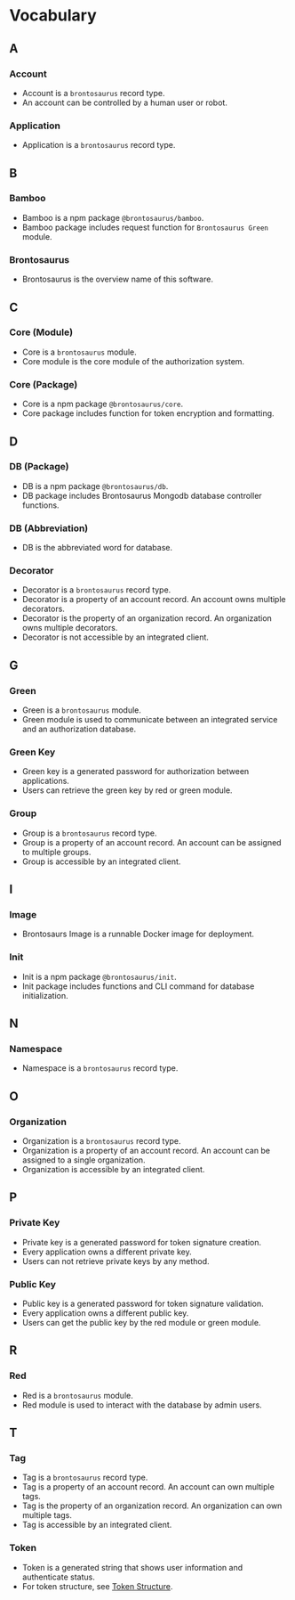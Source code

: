 # Vocabulary

## A

### Account

-   Account is a `brontosaurus` record type.
-   An account can be controlled by a human user or robot.

### Application

-   Application is a `brontosaurus` record type.

## B

### Bamboo

-   Bamboo is a npm package `@brontosaurus/bamboo`.
-   Bamboo package includes request function for `Brontosaurus Green` module.

### Brontosaurus

-   Brontosaurus is the overview name of this software.

## C

### Core (Module)

-   Core is a `brontosaurus` module.
-   Core module is the core module of the authorization system.

### Core (Package)

-   Core is a npm package `@brontosaurus/core`.
-   Core package includes function for token encryption and formatting.

## D

### DB (Package)

-   DB is a npm package `@brontosaurus/db`.
-   DB package includes Brontosaurus Mongodb database controller functions.

### DB (Abbreviation)

-   DB is the abbreviated word for database.

### Decorator

-   Decorator is a `brontosaurus` record type.
-   Decorator is a property of an account record. An account owns multiple decorators.
-   Decorator is the property of an organization record. An organization owns multiple decorators.
-   Decorator is not accessible by an integrated client.

## G

### Green

-   Green is a `brontosaurus` module.
-   Green module is used to communicate between an integrated service and an authorization database.

### Green Key

-   Green key is a generated password for authorization between applications.
-   Users can retrieve the green key by red or green module.

### Group

-   Group is a `brontosaurus` record type.
-   Group is a property of an account record. An account can be assigned to multiple groups.
-   Group is accessible by an integrated client.

## I

### Image

-   Brontosaurs Image is a runnable Docker image for deployment.

### Init

-   Init is a npm package `@brontosaurus/init`.
-   Init package includes functions and CLI command for database initialization.

## N

### Namespace

-   Namespace is a `brontosaurus` record type.

## O

### Organization

-   Organization is a `brontosaurus` record type.
-   Organization is a property of an account record. An account can be assigned to a single organization.
-   Organization is accessible by an integrated client.

## P

### Private Key

-   Private key is a generated password for token signature creation.
-   Every application owns a different private key.
-   Users can not retrieve private keys by any method.

### Public Key

-   Public key is a generated password for token signature validation.
-   Every application owns a different public key.
-   Users can get the public key by the red module or green module.

## R

### Red

-   Red is a `brontosaurus` module.
-   Red module is used to interact with the database by admin users.

## T

### Tag

-   Tag is a `brontosaurus` record type.
-   Tag is a property of an account record. An account can own multiple tags.
-   Tag is the property of an organization record. An organization can own multiple tags.
-   Tag is accessible by an integrated client.

### Token

-   Token is a generated string that shows user information and authenticate status.
-   For token structure, see [Token Structure](./document/token-structure.md).
